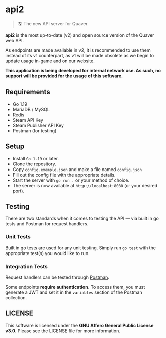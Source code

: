 # api2

> 🌎 The new API server for Quaver.

**api2** is the most up-to-date (v2) and open source version of the Quaver web API.

As endpoints are made available in v2, it is recommended to use them instead of its v1 counterpart, as v1 will be made obsolete as we begin to update usage in-game and on our website.

**This application is being developed for internal network use. As such, no support will be provided for the usage of this software.**

## Requirements

- Go 1.19
- MariaDB / MySQL
- Redis
- Steam API Key
- Steam Publisher API Key
- Postman (for testing)
  
## Setup

- Install `Go 1.19` or later.
- Clone the repository.
- Copy `config.example.json` and make a file named `config.json`
- Fill out the config file with the appropriate details.
- Start the server with `go run .` or your method of choice.
- The server is now available at `http://localhost:8080` (or your desired port).

## Testing

There are two standards when it comes to testing the API — via built in go tests and Postman for request handlers.

### Unit Tests

Built in go tests are used for any unit testing. Simply run `go test` with the appropriate test(s) you would like to run. 

### Integration Tests

Request handlers can be tested through [Postman](https://www.postman.com/00swan/workspace/quaver/collection/29785543-d09535f0-68bc-461d-920e-9d388c67f11b).

Some endpoints **require authentication.** To access them, you must generate a JWT and set it in the `variables` section of the Postman collection.

## LICENSE

This software is licensed under the **GNU Affero General Public License v3.0.** Please see the LICENSE file for more information.
